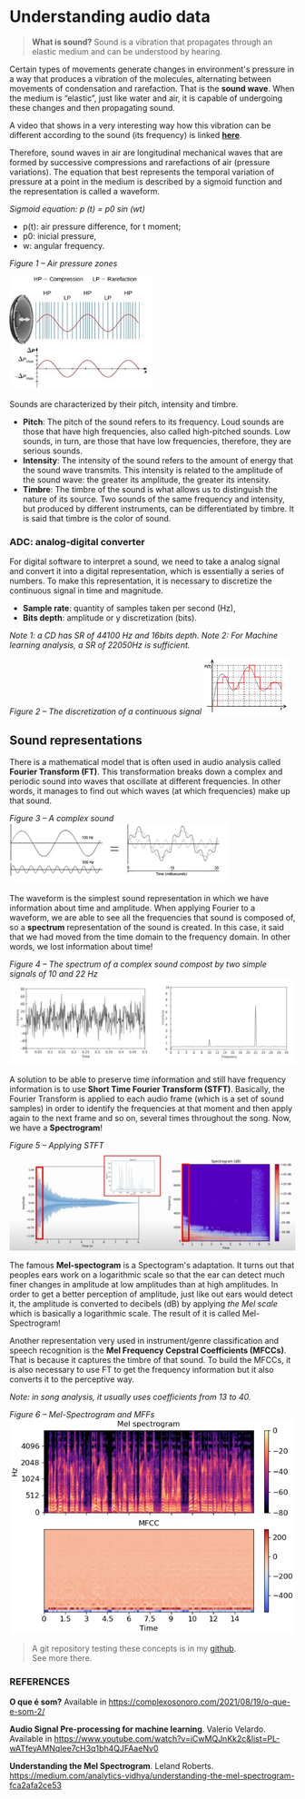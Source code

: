 # **Understanding audio data**

> **What is sound?**
> Sound is a vibration that propagates through an elastic medium and can be understood by hearing. 

Certain types of movements generate changes in environment's pressure in a way that produces a vibration of the molecules, alternating between movements of condensation and rarefaction. That is the **sound wave**. When the medium is “elastic”, just like  water and air, it is capable of undergoing these changes and then propagating sound.

A video that shows in a very interesting way how this vibration can be different according to the sound (its frequency) is linked **[here](https://www.youtube.com/watch?v=wvJAgrUBF4w)**.

Therefore, sound waves in air are longitudinal mechanical waves that are formed by successive compressions and rarefactions of air (pressure variations). The equation that best represents the temporal variation of pressure at a point in the medium is described by a sigmoid function and the representation is called a waveform.

_Sigmoid equation: p (t) = p0 sin (wt)_

- p(t): air pressure difference, for t moment;  
- p0: inicial pressure,
- w: angular frequency.

*Figure 1 – Air pressure zones* 

<img src="images/audio_basics/fig1_wave.jpg" width="250" height="200"/>
 
Sounds are characterized by their pitch, intensity and timbre.
- **Pitch**: The pitch of the sound refers to its frequency. Loud sounds are those that have high frequencies, also called high-pitched sounds. Low sounds, in turn, are those that have low frequencies, therefore, they are serious sounds.
- **Intensity**: The intensity of the sound refers to the amount of energy that the sound wave transmits. This intensity is related to the amplitude of the sound wave: the greater its amplitude, the greater its intensity.
- **Timbre**: The timbre of the sound is what allows us to distinguish the nature of its source. Two sounds of the same frequency and intensity, but produced by different instruments, can be differentiated by timbre. It is said that timbre is the color of sound.

### ADC: analog-digital converter

For digital software to interpret a sound, we need to take a analog signal and convert it into a digital representation, which is essentially a series of numbers. To make this representation, it is necessary to discretize the continuous signal in time and magnitude.
- **Sample rate**: quantity of samples taken per second (Hz),
- **Bits depth**: amplitude or y discretization (bits).

_Note 1: a CD has SR of 44100 Hz and 16bits depth._
_Note 2: For Machine learning analysis, a SR of 22050Hz is sufficient._

*Figure 2 – The discretization of a continuous signal* 
<img src="images/audio_basics/fig2_discretization.png?raw=true" width="150" height="100"/>

## Sound representations

There is a mathematical model that is often used in audio analysis called **Fourier Transform (FT)**. This transformation breaks down a complex and periodic sound into waves that oscillate at different frequencies. In other words, it manages to find out which waves (at which frequencies) make up that sound. 

*Figure 3 – A complex sound* 
<img src="images/audio_basics/fig3_complex_sound.png?raw=true"/>

The waveform is the simplest sound representation in which we have information about time and amplitude. When applying Fourier to a waveform, we are able to see all the frequencies that sound is composed of, so a **spectrum** representation of the sound is created. In this case, it said that we had moved from the time domain to the frequency domain. In other words, we lost information about time!
 
*Figure 4 – The spectrum of a complex sound compost by two simple signals of 10 and 22 Hz* 
<img src="images\audio_basics\fig4_fourier.jpg?raw=true"/>

A solution to be able to preserve time information and still have frequency information is to use **Short Time Fourier Transform (STFT)**. Basically, the Fourier Transform is applied to each audio frame (which is a set of sound samples) in order to identify the frequencies at that moment and then apply again to the next frame and so on, several times throughout the song. Now, we have a **Spectrogram**!

*Figure 5 – Applying STFT* 
<img src="images\audio_basics\fig5_short_fourier.png?raw=true"/>

The famous **Mel-spectogram** is a Spectogram's adaptation. It turns out that peoples ears work on a logarithmic scale so that the ear can detect much finer changes in amplitude at low amplitudes than at high amplitudes. In order to get a better perception of amplitude, just like out ears would detect it, the amplitude is converted to decibels (dB) by applying _the Mel scale_ which is basically a logarithmic scale. The result of it is called Mel-Spectrogram!

Another representation very used in instrument/genre classification and speech recognition is the **Mel Frequency Cepstral Coefficients (MFCCs)**. That is because it captures the timbre of that sound. To build the MFCCs, it is also necessary to use FT to get the frequency information but it also converts it to the perceptive way. 

_Note: in song analysis, it usually uses coefficients from 13 to 40._ 

*Figure 6 – Mel-Spectrogram and MFFs* 
<img src="images\audio_basics\Fig6_ mfcc_mel.png?raw=true"/>


> A git repository testing these concepts is in my [github](https://github.com/AnaRachel1/Studying-audio-signals).
> <br> See more there.
 



### REFERENCES
**O que é som?**  Available in https://complexosonoro.com/2021/08/19/o-que-e-som-2/

**Audio Signal Pre-processing for machine learning**. Valerio Velardo. Available in https://www.youtube.com/watch?v=iCwMQJnKk2c&list=PL-wATfeyAMNqIee7cH3q1bh4QJFAaeNv0 

**Understanding the Mel Spectrogram**. Leland Roberts. https://medium.com/analytics-vidhya/understanding-the-mel-spectrogram-fca2afa2ce53
